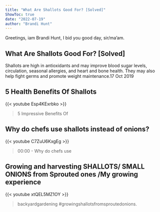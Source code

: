 ```yaml
---
title: "What Are Shallots Good For? [Solved]"
ShowToc: true 
date: "2022-07-19"
author: "Brandi Hunt" 
---
```


Greetings, iam Brandi Hunt, I bid you good day, sir/ma’am.
## What Are Shallots Good For? [Solved]
 Shallots are high in antioxidants and may improve blood sugar levels, circulation, seasonal allergies, and heart and bone health. They may also help fight germs and promote weight maintenance.17 Oct 2019

## 5 Health Benefits Of Shallots
{{< youtube Esp4KExrbko >}}
>5 Impressive Benefits Of 

## Why do chefs use shallots instead of onions?
{{< youtube C7ZuU6KxgEg >}}
>00:00 - Why do chefs use 

## Growing and harvesting SHALLOTS/ SMALL ONIONS from Sprouted ones  /My growing experience
{{< youtube xtQEL5MZ1OY >}}
>backyardgardening #growingshallotsfromsproutedonions.

